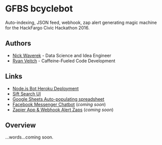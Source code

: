 # GFBS bcyclebot
Auto-indexing, JSON feed, webhook, zap alert generating magic machine for the HackFargo Civic Hackathon 2016.

## Authors
- [Nick Waverek](nick@waverek.com) - Data Science and Idea Engineer
- [Ryan Veitch](ryan.r.veitch@gmail.com) - Caffeine-Fueled Code Development

## Links
- [Node.js Bot Heroku Deployment](https://bcyclebot.herokuapp.com/)
- [Sift Search UI](https://fccpublicsearch.herokuapp.com/bcycle_greatrides/station_status/_search)
- [Google Sheets Auto-populating spreadsheet](https://docs.google.com/a/forumcomm.com/spreadsheets/d/1PHnK5gBgLj9dDTqvlfWdk1GwOkpqDN0xToZomFWX1UY/edit?usp=sharing)
- [Facebook Messenger Chatbot](#) (*coming soon*)
- [Zapier App & Webhook Alert Zaps](#) (*coming soon*)

## Overview
...words...coming soon.
